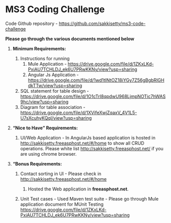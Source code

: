 # MS3 Coding Challenge

Code Github repository - https://github.com/sakkisetty/ms3-code-challenge

**Please go through the various documents mentioned below**

1. **Minimum Requirements:**
   1. Instructions for running
      1. Mule Application - https://drive.google.com/file/d/1ZKxLKd-PxiAU7TCHLDJ_ek6U7PRwKKNy/view?usp=sharing
      1. Angular Js Application - https://drive.google.com/file/d/1wd1tINtOZ18iYGy7Z56gBgbRlGHdkTTw/view?usp=sharing
   1. SQL statement for table design - https://drive.google.com/file/d/1O1cTrI8qpdwU968LjmpNOTic7hWAS9hc/view?usp=sharing
   1. Diagram for table association - https://drive.google.com/file/d/1XVifeXwjZqaxV_4V1L5-U7sXcuhyKQql/view?usp=sharing
1. **“Nice to Have” Requirements:**

   1. UI/Web Application - In AngularJs based application is hosted in http://sakkisetty.freeasphost.net/#/home to show all CRUD operations.
      Please white list http://sakkisetty.freeasphost.net/ if you are using chrome browser.

1. **“Bonus Requirements:**

   1. Contact sorting in UI - Please check in http://sakkisetty.freeasphost.net/#/home

      1. Hosted the Web application in **freeasphost.net**.

   1. Unit Test cases - Used Maven test suite - Please go through Mule application document for MUnit Testing https://drive.google.com/file/d/1ZKxLKd-PxiAU7TCHLDJ_ek6U7PRwKKNy/view?usp=sharing

